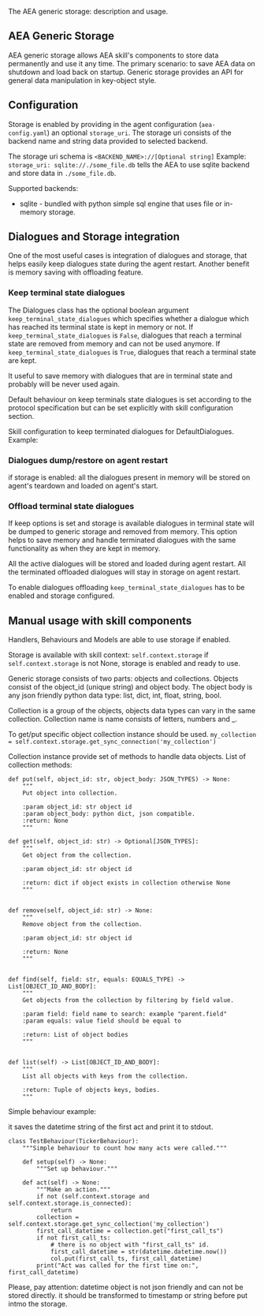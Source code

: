 The AEA generic storage: description and usage.

## AEA Generic Storage
AEA generic storage allows AEA skill's components to store data permanently and use it any time.
The primary scenario: to save AEA data on shutdown and load back on startup.
Generic storage provides an API for general data manipulation in key-object style.


## Configuration
Storage is enabled by providing in the agent configuration (`aea-config.yaml`) an optional `storage_uri`. The storage uri consists of the backend name and string data provided to selected backend.

The storage uri schema is `<BACKEND_NAME>://[Optional string]`
Example: `storage_uri: sqlite://./some_file.db` tells the AEA to use sqlite backend and store data in `./some_file.db`.

Supported backends:
* sqlite - bundled with python simple sql engine that uses file or in-memory storage.

## Dialogues and Storage integration

One of the most useful cases is integration of dialogues and storage, that helps easily keep dialogues state during the agent restart.
Another benefit is memory saving with offloading feature.

### Keep terminal state dialogues

The Dialogues class has the optional boolean argument `keep_terminal_state_dialogues`
which specifies whether a dialogue which has reached its terminal state is kept in memory or not. If `keep_terminal_state_dialogues` is `False`, dialogues that reach a terminal state are removed from memory and can not be used anymore. If `keep_terminal_state_dialogues` is `True`, dialogues that reach a terminal state are kept.

It useful to save memory with dialogues that are in terminal state and probably will be never used again.

Default behaviour on keep terminals state dialogues is set according to the protocol specification but can be set explicitly with skill configuration section.


Skill configuration to keep terminated dialogues for DefaultDialogues.
Example:
### Dialogues dump/restore on agent restart
if storage is enabled: all the dialogues present in memory will be stored on agent's teardown and loaded on agent's start.


### Offload terminal state dialogues

If keep options is set and storage is available dialogues in terminal state will be dumped to generic storage and removed from memory. This option helps to save memory and handle terminated dialogues with the same functionality as when they are kept in memory.

All the active dialogues will be stored and loaded during agent restart. All the terminated offloaded dialogues will stay in storage on agent restart.

To enable dialogues offloading `keep_terminal_state_dialogues` has to be enabled and storage configured.


## Manual usage with skill components
Handlers, Behaviours and Models are able to use storage if enabled.

Storage is available with skill context: `self.context.storage`
if `self.context.storage` is not None, storage is enabled and ready to use.

Generic storage consists of two parts: objects and collections.
Objects consist of the object_id (unique string) and object body. The object body is any json friendly python data type: list, dict, int, float, string, bool.

Collection is a group of the objects, objects data types can vary in the same collection.
Collection name is name consists of letters, numbers and _.


To get/put specific object collection instance should be used.
```my_collection = self.context.storage.get_sync_connection('my_collection')```

Collection instance provide set of methods to handle data objects.
List of collection methods:
```
def put(self, object_id: str, object_body: JSON_TYPES) -> None:
    """
    Put object into collection.

    :param object_id: str object id
    :param object_body: python dict, json compatible.
    :return: None
    """

def get(self, object_id: str) -> Optional[JSON_TYPES]:
    """
    Get object from the collection.

    :param object_id: str object id

    :return: dict if object exists in collection otherwise None
    """


def remove(self, object_id: str) -> None:
    """
    Remove object from the collection.

    :param object_id: str object id

    :return: None
    """


def find(self, field: str, equals: EQUALS_TYPE) -> List[OBJECT_ID_AND_BODY]:
    """
    Get objects from the collection by filtering by field value.

    :param field: field name to search: example "parent.field"
    :param equals: value field should be equal to

    :return: List of object bodies
    """


def list(self) -> List[OBJECT_ID_AND_BODY]:
    """
    List all objects with keys from the collection.

    :return: Tuple of objects keys, bodies.
    """
```



Simple behaviour example:

it saves the datetime string of the first act and print it to stdout.
```
class TestBehaviour(TickerBehaviour):
    """Simple behaviour to count how many acts were called."""

    def setup(self) -> None:
        """Set up behaviour."""

    def act(self) -> None:
        """Make an action."""
        if not (self.context.storage and self.context.storage.is_connected):
        	return
        collection = self.context.storage.get_sync_collection('my_collection')
        first_call_datetime = collection.get("first_call_ts")
        if not first_call_ts:
        	# there is no object with "first_call_ts" id.
        	first_call_datetime = str(datetime.datetime.now())
	        col.put(first_call_ts, first_call_datetime)
	    print("Act was called for the first time on:", first_call_datetime)
```

Please, pay attention: datetime object is not json friendly and can not be stored directly. it should be transformed to timestamp or string before put intmo the storage.
